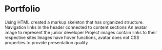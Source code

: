 # Portfolio
Using HTML created a markup skeleton that has organized structure.
Navigation links in the header connected to content sections
An avatar image to represent the junior developer
Project images contain links to their respective sites
Images have hover functions, avatar does not
CSS properties to provide presentation quality